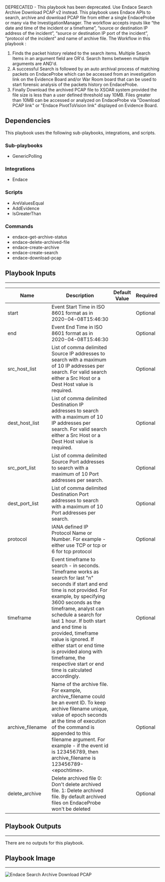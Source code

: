DEPRECATED - This playbook has been deprecated. Use Endace Search Archive Download PCAP v2 instead. This playbook uses Endace APIs to search, archive and download PCAP file from either a single EndaceProbe or many via the InvestigationManager.      The workflow accepts inputs like “the date and time of the incident or a timeframe”, “source or destination IP address of the incident”,  “source or destination IP port of the incident”,  “protocol of the incident” and name of archive file. 
The Workflow in this playbook : 
1. Finds the packet history related to the search items. Multiple Search Items in an argument field are OR'd. Search Items between multiple arguments are AND'd. 
2.  A successful Search is followed by an auto archival process of matching packets on EndaceProbe which can be accessed from an investigation link on the Evidence Board and/or War Room board that can be used to start forensic analysis of the packets history on EndaceProbe.
3. Finally Download the archived PCAP file to XSOAR system provided the file size is less than a user defined threshold say 10MB. Files greater than 10MB can be accessed or analyzed on EndaceProbe via "Download PCAP link" or "Endace PivotToVision link" displayed on Evidence Board.


## Dependencies
This playbook uses the following sub-playbooks, integrations, and scripts.

### Sub-playbooks
* GenericPolling

### Integrations
* Endace

### Scripts
* AreValuesEqual
* AddEvidence
* IsGreaterThan

### Commands
* endace-get-archive-status
* endace-delete-archived-file
* endace-create-archive
* endace-create-search
* endace-download-pcap

## Playbook Inputs
---

| **Name** | **Description** | **Default Value** | **Required** |
| --- | --- | --- | --- |
| start | Event Start Time in ISO 8601 format as in 2020\-04\-08T15:46:30 |  | Optional |
| end | Event End Time in ISO 8601 format  as in 2020\-04\-08T15:46:30 |  | Optional |
| src_host_list | List of comma delimited Source IP addresses to search with a maximum of 10 IP addresses per search. For valid search either a Src Host or a Dest Host value is required. |  | Optional |
| dest_host_list | List of comma delimited Destination IP addresses to search with a maximum of 10 IP addresses per search. For valid search either a Src Host or a Dest Host value is required. |  | Optional |
| src_port_list | List of comma delimited Source Port addresses to search with a maximum of 10 Port addresses per search. |  | Optional |
| dest_port_list | List of comma delimited Destination Port addresses to search with a maximum of 10 Port addresses per search. |  | Optional |
| protocol | IANA defined IP Protocol Name or Number. For example \- either use TCP or tcp or 6 for tcp protocol |  | Optional |
| timeframe | Event timeframe to search \- in seconds.  Timeframe works as search for last "n" seconds if start and end time is not provided. For example, by specifying 3600 seconds as the timeframe, analyst can schedule a search for last 1 hour. If both start and end time is provided, timeframe value is ignored. If either start or end time is provided along with timeframe, the respective start or end time is calculated accordingly. |  | Optional |
| archive_filename | Name of the archive file. For example, archive\_filename could be an event ID. To keep archive filename unique, value of epoch seconds at the time of execution of the command is appended to this filename argument. For example \- if the event id is 123456789, then archive\_filename is 123456789\-&lt;epochtime&gt;. |  | Optional |
| delete_archive | Delete archived file 0: Don't delete archived file. 1: Delete archived file. By default archived files on EndaceProbe won't be deleted |  | Optional |

## Playbook Outputs
---
There are no outputs for this playbook.

## Playbook Image
---
![Endace Search Archive Download PCAP](../../doc_files/playbook_Endace_Search_Archive_Download_PCAP.png/n)